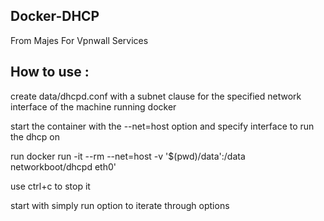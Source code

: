 Docker-DHCP
-------------------------------
From Majes For Vpnwall Services


How to use :
------------

create data/dhcpd.conf with a subnet clause for the specified network interface of the machine running docker

start the container with the --net=host option and specify interface to run the dhcp on

run docker run -it --rm --net=host -v '$(pwd)/data':/data networkboot/dhcpd eth0'

use ctrl+c to stop it

start with simply run option to iterate through options
